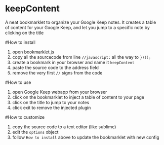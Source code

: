 keepContent
===========

A neat bookmarklet to organize your Google Keep notes.
It creates a table of content for your Google Keep, and let you jump to a specific note by clicking on the title


#How to install
1. open [bookmarklet.js][1]
2. copy all the sourcecode from line `//javascript:` all the way to `})();`
3. create a bookmark in your browser and name it `keepContent`
4. paste the source code to the address field
5. remove the very first `//` signs from the code

#How to use
1. open Google Keep webapp from your browser
2. click on the bookmarklet to inject a table of content to your page
3. click on the title to jump to your notes
4. click exit to remove the injected plugin

#How to customize
1. copy the source code to a text editor (like sublime)
2. edit the `options` object
3. follow `How to install` above to update the bookmarklet with new config

[1]:https://github.com/vicksonzero/keepContent/blob/master/bookmarklet.js
